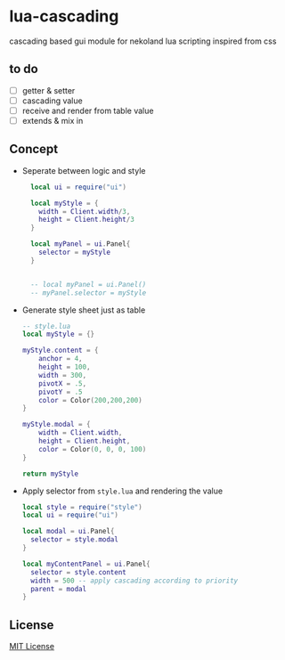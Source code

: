 # lua-cascading

cascading based gui module for nekoland lua scripting inspired from css

## to do

- [ ] getter & setter
- [ ] cascading value
- [ ] receive and render from table value
- [ ] extends & mix in

## Concept

- Seperate between logic and style

  ```lua
    local ui = require("ui")

    local myStyle = {
      width = Client.width/3,
      height = Client.height/3
    }

    local myPanel = ui.Panel{
      selector = myStyle
    }


    -- local myPanel = ui.Panel()
    -- myPanel.selector = myStyle
  ```

- Generate style sheet just as table

  ```lua
  -- style.lua
  local myStyle = {}

  myStyle.content = {
      anchor = 4,
      height = 100,
      width = 300,
      pivotX = .5,
      pivotY = .5
      color = Color(200,200,200)
  }

  myStyle.modal = {
      width = Client.width,
      height = Client.height,
      color = Color(0, 0, 0, 100)
  }

  return myStyle
  ```

- Apply selector from `style.lua` and rendering the value

  ```lua
  local style = require("style")
  local ui = require("ui")

  local modal = ui.Panel{
    selector = style.modal
  }

  local myContentPanel = ui.Panel{
    selector = style.content
    width = 500 -- apply cascading according to priority
    parent = modal
  }
  ```

## License

[MIT License](LICENSE)
